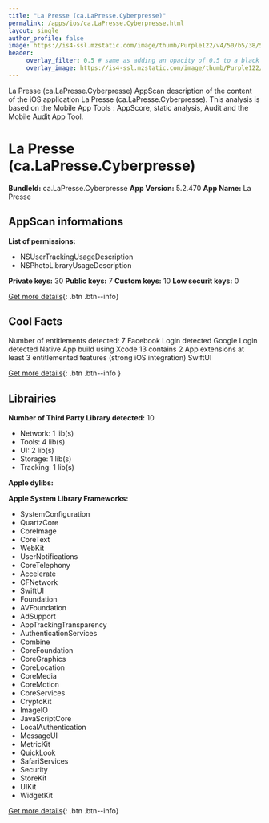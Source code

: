 ```yaml
---
title: "La Presse (ca.LaPresse.Cyberpresse)"
permalink: /apps/ios/ca.LaPresse.Cyberpresse.html
layout: single
author_profile: false
image: https://is4-ssl.mzstatic.com/image/thumb/Purple122/v4/50/b5/38/50b538f8-eeea-50cc-dd52-e84d73fcac3c/AppIcon-0-1x_U007emarketing-0-6-0-85-220.png/512x512bb.jpg
header: 
     overlay_filter: 0.5 # same as adding an opacity of 0.5 to a black background
     overlay_image: https://is4-ssl.mzstatic.com/image/thumb/Purple122/v4/50/b5/38/50b538f8-eeea-50cc-dd52-e84d73fcac3c/AppIcon-0-1x_U007emarketing-0-6-0-85-220.png/512x512bb.jpg
---
```

La Presse (ca.LaPresse.Cyberpresse) AppScan description of the content of the iOS application La Presse (ca.LaPresse.Cyberpresse). This analysis is based on the Mobile App Tools : AppScore, static analysis, Audit and the Mobile Audit App Tool.

# La Presse (ca.LaPresse.Cyberpresse)

**BundleId:** ca.LaPresse.Cyberpresse
**App Version:** 5.2.470
**App Name:** La Presse


## AppScan informations 

**List of permissions:** 
- NSUserTrackingUsageDescription
- NSPhotoLibraryUsageDescription
  
  
**Private keys:** 30
**Public keys:** 7
**Custom keys:** 10
**Low securit keys:** 0
  
[Get more details](/pricing.html){: .btn .btn--info}

## Cool Facts

Number of entitlements detected: 7
Facebook Login detected
Google Login detected
Native App
build using Xcode 13
contains 2 App extensions
at least 3 entitlemented features (strong iOS integration)
SwiftUI
  
[Get more details](/pricing.html){: .btn .btn--info }

## Librairies 
**Number of Third Party Library detected:** 10
- Network: 1 lib(s)
- Tools: 4 lib(s)
- UI: 2 lib(s)
- Storage: 1 lib(s)
- Tracking: 1 lib(s)


**Apple dylibs:**


**Apple System Library Frameworks:**
- SystemConfiguration
- QuartzCore
- CoreImage
- CoreText
- WebKit
- UserNotifications
- CoreTelephony
- Accelerate
- CFNetwork
- SwiftUI
- Foundation
- AVFoundation
- AdSupport
- AppTrackingTransparency
- AuthenticationServices
- Combine
- CoreFoundation
- CoreGraphics
- CoreLocation
- CoreMedia
- CoreMotion
- CoreServices
- CryptoKit
- ImageIO
- JavaScriptCore
- LocalAuthentication
- MessageUI
- MetricKit
- QuickLook
- SafariServices
- Security
- StoreKit
- UIKit
- WidgetKit


  
[Get more details](/pricing.html){: .btn .btn--info}

